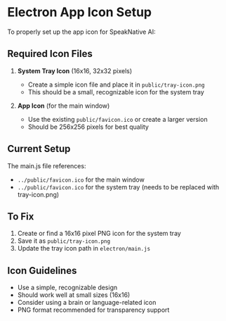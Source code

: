 # Electron App Icon Setup

To properly set up the app icon for SpeakNative AI:

## Required Icon Files

1. **System Tray Icon** (16x16, 32x32 pixels)
   - Create a simple icon file and place it in `public/tray-icon.png`
   - This should be a small, recognizable icon for the system tray

2. **App Icon** (for the main window)
   - Use the existing `public/favicon.ico` or create a larger version
   - Should be 256x256 pixels for best quality

## Current Setup

The main.js file references:
- `../public/favicon.ico` for the main window
- `../public/favicon.ico` for the system tray (needs to be replaced with tray-icon.png)

## To Fix

1. Create or find a 16x16 pixel PNG icon for the system tray
2. Save it as `public/tray-icon.png`
3. Update the tray icon path in `electron/main.js`

## Icon Guidelines

- Use a simple, recognizable design
- Should work well at small sizes (16x16)
- Consider using a brain or language-related icon
- PNG format recommended for transparency support 